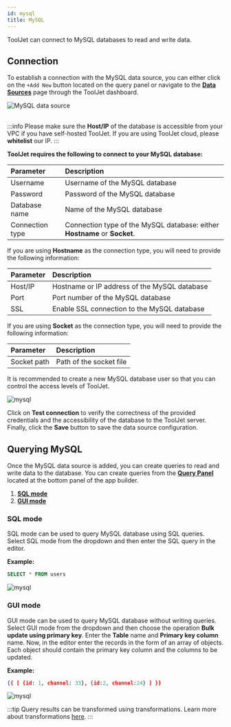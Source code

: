 ```yaml
---
id: mysql
title: MySQL
---
```


ToolJet can connect to MySQL databases to read and write data.

## Connection

To establish a connection with the MySQL data source, you can either click on the `+Add New` button located on the query panel or navigate to the **[ Data Sources](/docs/data-sources/overview)** page through the ToolJet dashboard.

<div style={{textAlign: 'center'}}>

<img className="screenshot-full" src="/img/datasource-reference/mysql/addmysql.gif" alt="MySQL data source"/>

</div>
<br/>

:::info
Please make sure the **Host/IP** of the database is accessible from your VPC if you have self-hosted ToolJet. If you are using ToolJet cloud, please **whitelist** our IP.
:::


**ToolJet requires the following to connect to your MySQL database:**

| Parameter | Description |
|:--- |:--- |
| Username | Username of the MySQL database |
| Password | Password of the MySQL database |
| Database name | Name of the MySQL database |
| Connection type | Connection type of the MySQL database: either **Hostname** or **Socket**. |

If you are using **Hostname** as the connection type, you will need to provide the following information:

| Parameter | Description |
|:--- |:--- |
| Host/IP | Hostname or IP address of the MySQL database |
| Port | Port number of the MySQL database |
| SSL | Enable SSL connection to the MySQL database |

If you are using **Socket** as the connection type, you will need to provide the following information:

| Parameter | Description |
|:--- |:--- |
| Socket path | Path of the socket file |

It is recommended to create a new MySQL database user so that you can control the access levels of ToolJet. 

<div style={{textAlign: 'center'}}>

<img className="screenshot-full" src="/img/datasource-reference/mysql/mysqlconnect.png" alt="mysql"/>

</div>

Click on **Test connection** to verify the correctness of the provided credentials and the accessibility of the database to the ToolJet server. Finally, click the **Save** button to save the data source configuration.

## Querying MySQL

Once the MySQL data source is added, you can create queries to read and write data to the database. You can create queries from the **[Query Panel](/docs/app-builder/query-panel#add)** located at the bottom panel of the app builder.

1. **[SQL mode](/docs/data-sources/mysql#sql-mode)**
2. **[GUI mode](/docs/data-sources/mysql#gui-mode)**

### SQL mode

SQL mode can be used to query MySQL database using SQL queries. Select SQL mode from the dropdown and then enter the SQL query in the editor. 

**Example:**
```sql
SELECT * FROM users
```

<div style={{textAlign: 'center'}}>

<img className="screenshot-full" src="/img/datasource-reference/mysql/sqlmode.png" alt="mysql"/>

</div>

### GUI mode

GUI mode can be used to query MySQL database without writing queries. Select GUI mode from the dropdown and then choose the operation **Bulk update using primary key**. Enter the **Table** name and **Primary key column** name. Now, in the editor enter the records in the form of an array of objects. Each object should contain the primary key column and the columns to be updated.

**Example:** 
```json
{{ [ {id: 1, channel: 33}, {id:2, channel:24} ] }}
```

<div style={{textAlign: 'center'}}>

<img className="screenshot-full" src="/img/datasource-reference/mysql/guinew.png" alt="mysql"/>

</div>

:::tip
Query results can be transformed using transformations. Learn more about transformations [here](/docs/tutorial/transformations).
:::
